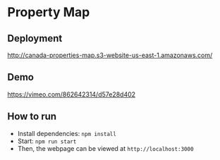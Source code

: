 # Property Map
## Deployment
http://canada-properties-map.s3-website-us-east-1.amazonaws.com/
## Demo
https://vimeo.com/862642314/d57e28d402
## How to run
- Install dependencies: `npm install`
- Start: `npm run start`
- Then, the webpage can be viewed at `http://localhost:3000`

